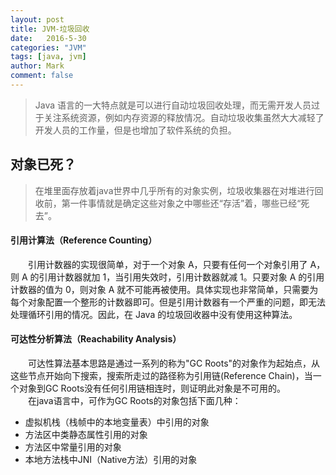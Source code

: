 ```yaml
---
layout: post
title: JVM-垃圾回收
date:   2016-5-30
categories: "JVM"
tags: [java, jvm]
author: Mark
comment: false
---
```


> Java 语言的一大特点就是可以进行自动垃圾回收处理，而无需开发人员过于关注系统资源，例如内存资源的释放情况。自动垃圾收集虽然大大减轻了开发人员的工作量，但是也增加了软件系统的负担。

## 对象已死？
> 在堆里面存放着java世界中几乎所有的对象实例，垃圾收集器在对堆进行回收前，第一件事情就是确定这些对象之中哪些还“存活”着，哪些已经“死去”。

#### 引用计算法（Reference Counting）
　　引用计数器的实现很简单，对于一个对象 A，只要有任何一个对象引用了 A，则 A 的引用计数器就加 1，当引用失效时，引用计数器就减 1。只要对象 A 的引用计数器的值为 0，则对象 A 就不可能再被使用。具体实现也非常简单，只需要为每个对象配置一个整形的计数器即可。但是引用计数器有一个严重的问题，即无法处理循环引用的情况。因此，在 Java 的垃圾回收器中没有使用这种算法。

#### 可达性分析算法（Reachability Analysis）
　　可达性算法基本思路是通过一系列的称为"GC Roots"的对象作为起始点，从这些节点开始向下搜索，搜索所走过的路径称为引用链(Reference Chain)，当一个对象到GC Roots没有任何引用链相连时，则证明此对象是不可用的。<br />
　　在java语言中，可作为GC Roots的对象包括下面几种：
  
 - 虚拟机栈（栈帧中的本地变量表）中引用的对象
 - 方法区中类静态属性引用的对象
 - 方法区中常量引用的对象
 - 本地方法栈中JNI（Native方法）引用的对象

